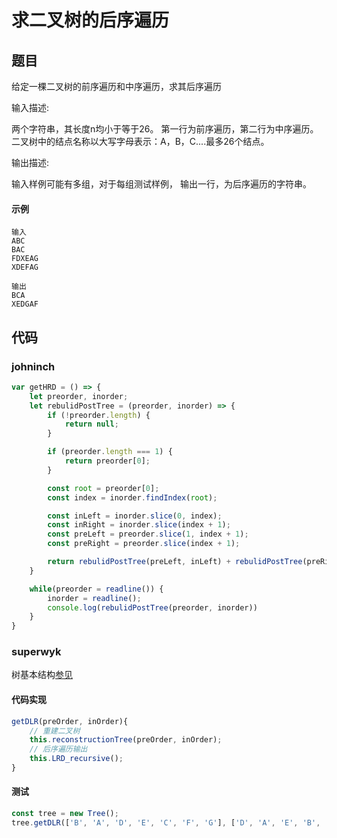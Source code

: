 # 求二叉树的后序遍历

## 题目
给定一棵二叉树的前序遍历和中序遍历，求其后序遍历

输入描述:

两个字符串，其长度n均小于等于26。 第一行为前序遍历，第二行为中序遍历。 二叉树中的结点名称以大写字母表示：A，B，C....最多26个结点。

输出描述:

输入样例可能有多组，对于每组测试样例， 输出一行，为后序遍历的字符串。

#### 示例
```
输入
ABC
BAC
FDXEAG
XDEFAG

输出
BCA
XEDGAF
```

## 代码

### johninch
```js
var getHRD = () => {
    let preorder, inorder;
    let rebulidPostTree = (preorder, inorder) => {
        if (!preorder.length) {
            return null;
        }

        if (preorder.length === 1) {
            return preorder[0];
        }

        const root = preorder[0];
        const index = inorder.findIndex(root);

        const inLeft = inorder.slice(0, index);
        const inRight = inorder.slice(index + 1);
        const preLeft = preorder.slice(1, index + 1);
        const preRight = preorder.slice(index + 1);

        return rebulidPostTree(preLeft, inLeft) + rebulidPostTree(preRight, inRight) + root;
    }

    while(preorder = readline()) {
        inorder = readline();
        console.log(rebulidPostTree(preorder, inorder))
    }
}
```

### superwyk
树基本结构[参见](/Roundtable/Algorithm/Tree-and-Binary-Tree/inorder-traversal.html#%E6%A0%91%E5%9F%BA%E6%9C%AC%E7%BB%93%E6%9E%84)
#### 代码实现
```js
getDLR(preOrder, inOrder){
    // 重建二叉树
    this.reconstructionTree(preOrder, inOrder);
    // 后序遍历输出
    this.LRD_recursive();
}
```
#### 测试
```js
const tree = new Tree();
tree.getDLR(['B', 'A', 'D', 'E', 'C', 'F', 'G'], ['D', 'A', 'E', 'B', 'F', 'C', 'G']);
```
